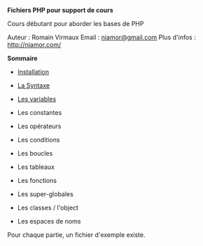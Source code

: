 **Fichiers PHP pour support de cours**

Cours débutant pour aborder les bases de PHP

Auteur : Romain Virmaux
Email : niamor@gmail.com
Plus d'infos : http://niamor.com/

**Sommaire**
 - [Installation](00-installation.md)
 - [La Syntaxe](01-syntaxe.md)
 - [Les variables](02-variables.md)
 - Les constantes
 - Les opérateurs
 - Les conditions
 - Les boucles
 - Les tableaux
 - Les fonctions
 - Les super-globales


 - Les classes / l'object
 - Les espaces de noms

Pour chaque partie, un fichier d'exemple existe.
